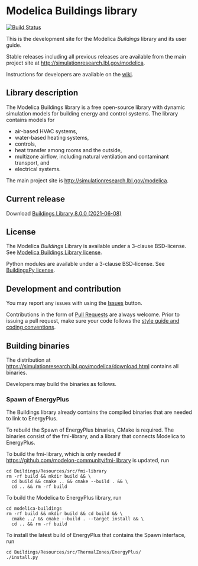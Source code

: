 # Modelica Buildings library

[![Build Status](https://travis-ci.com/lbl-srg/modelica-buildings.svg?branch=master)](https://travis-ci.com/lbl-srg/modelica-buildings)

This is the development site for the Modelica _Buildings_ library and its user guide.

Stable releases including all previous releases are available from the main project site
at http://simulationresearch.lbl.gov/modelica.

Instructions for developers are available on the [wiki](https://github.com/lbl-srg/modelica-buildings/wiki).

## Library description

The Modelica Buildings library is a free open-source library with dynamic simulation models for building energy and control systems. The library contains models for
- air-based HVAC systems,
- water-based heating systems,
- controls,
- heat transfer among rooms and the outside,
- multizone airflow, including natural ventilation and contaminant transport, and
- electrical systems.


The main project site is http://simulationresearch.lbl.gov/modelica.

## Current release

Download [Buildings Library 8.0.0 (2021-06-08)](https://github.com/lbl-srg/modelica-buildings/releases/download/v8.0.0/Buildings-v8.0.0.zip)

## License

The Modelica _Buildings_ Library is available under a 3-clause BSD-license.
See [Modelica Buildings Library license](https://htmlpreview.github.io/?https://github.com/lbl-srg/modelica-buildings/blob/master/Buildings/legal.html).

Python modules are available under a 3-clause BSD-license. See [BuildingsPy license](http://simulationresearch.lbl.gov/modelica/buildingspy/legal.html).

## Development and contribution
You may report any issues with using the [Issues](https://github.com/lbl-srg/modelica-buildings/issues) button.

Contributions in the form of [Pull Requests](https://github.com/lbl-srg/modelica-buildings/pulls) are always welcome.
Prior to issuing a pull request, make sure your code follows the [style guide and coding conventions](https://github.com/lbl-srg/modelica-buildings/wiki/Style-Guide).

## Building binaries

The distribution at https://simulationresearch.lbl.gov/modelica/download.html
contains all binaries.

Developers may build the binaries as follows.

### Spawn of EnergyPlus

The Buildings library already contains the compiled binaries that are needed to link to EnergyPlus.

To rebuild the Spawn of EnergyPlus binaries, CMake is required. The binaries
consist of the fmi-library, and a library that connects Modelica to EnergyPlus.

To build the fmi-library, which is only needed if https://github.com/modelon-community/fmi-library is updated, run
```
cd Buildings/Resources/src/fmi-library
rm -rf build && mkdir build && \
  cd build && cmake .. && cmake --build . && \
  cd .. && rm -rf build
```

To build the Modelica to EnergyPlus library, run
```
cd modelica-buildings
rm -rf build && mkdir build && cd build && \
  cmake ../ && cmake --build . --target install && \
  cd .. && rm -rf build
```

To install the latest build of EnergyPlus that contains the Spawn interface, run
```
cd Buildings/Resources/src/ThermalZones/EnergyPlus/
./install.py
```

